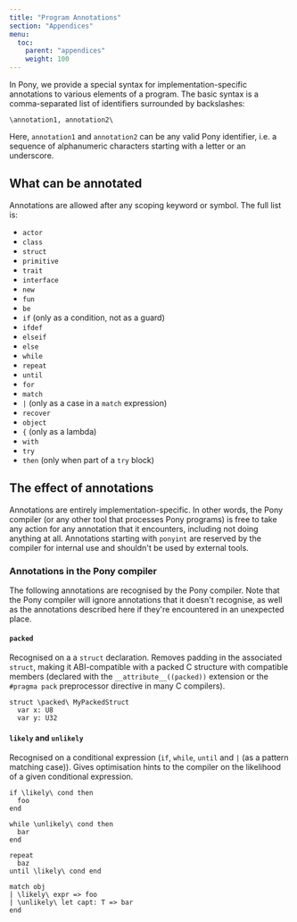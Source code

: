 ```yaml
---
title: "Program Annotations"
section: "Appendices"
menu:
  toc:
    parent: "appendices"
    weight: 100
---
```


In Pony, we provide a special syntax for implementation-specific annotations to various elements of a program. The basic syntax is a comma-separated list of identifiers surrounded by backslashes:

```pony
\annotation1, annotation2\
```

Here, `annotation1` and `annotation2` can be any valid Pony identifier, i.e. a sequence of alphanumeric characters starting with a letter or an underscore.

## What can be annotated

Annotations are allowed after any scoping keyword or symbol. The full list is:

- `actor`
- `class`
- `struct`
- `primitive`
- `trait`
- `interface`
- `new`
- `fun`
- `be`
- `if` (only as a condition, not as a guard)
- `ifdef`
- `elseif`
- `else`
- `while`
- `repeat`
- `until`
- `for`
- `match`
- `|` (only as a case in a `match` expression)
- `recover`
- `object`
- `{` (only as a lambda)
- `with`
- `try`
- `then` (only when part of a `try` block)

## The effect of annotations

Annotations are entirely implementation-specific. In other words, the Pony compiler (or any other tool that processes Pony programs) is free to take any action for any annotation that it encounters, including not doing anything at all. Annotations starting with `ponyint` are reserved by the compiler for internal use and shouldn't be used by external tools.

### Annotations in the Pony compiler

The following annotations are recognised by the Pony compiler. Note that the Pony compiler will ignore annotations that it doesn't recognise, as well as the annotations described here if they're encountered in an unexpected place.

#### `packed`

Recognised on a a `struct` declaration. Removes padding in the associated `struct`, making it ABI-compatible with a packed C structure with compatible members (declared with the `__attribute__((packed))` extension or the `#pragma pack` preprocessor directive in many C compilers).

```pony
struct \packed\ MyPackedStruct
  var x: U8
  var y: U32
```

#### `likely` and `unlikely`

Recognised on a conditional expression (`if`, `while`, `until` and `|` (as a pattern matching case)). Gives optimisation hints to the compiler on the likelihood of a given conditional expression.

```pony
if \likely\ cond then
  foo
end

while \unlikely\ cond then
  bar
end

repeat
  baz
until \likely\ cond end

match obj
| \likely\ expr => foo
| \unlikely\ let capt: T => bar
end
```

